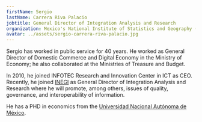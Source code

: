 ```yaml
---
firstName: Sergio
lastName: Carrera Riva Palacio
jobtitle: General Director of Integration Analysis and Research
organization: Mexico's National Institute of Statistics and Geography (INEGI)
avatar: ../assets/sergio-carrera-riva-palacio.jpg
---
```


Sergio has worked in public service for 40 years. He worked as General Director
of Domestic Commerce and Digital Economy in the Ministry of Economy; he also
collaborated at the Ministries of Treasure and Budget.

In 2010, he joined INFOTEC Research and Innovation Center in ICT as CEO.
Recently, he joined [INEGI](https://www.inegi.org.mx/) as General Director of
Integration Analysis and Research where he will promote, among others, issues of
quality, governance, and interoperability of information.

He has a PHD in economics from the
[Universidad Nacional Autónoma de México](https://www.unam.mx/).

